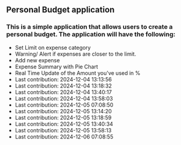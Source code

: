 ## Personal Budget application

### This is a simple application that allows users to create a personal budget. The application will have the following:

- Set Limit on expense category
- Warning/ Alert if expenses are closer to the limit.
- Add new expense
- Expense Summary with Pie Chart
- Real Time Update of the Amount you've used in %
- Last contribution: 2024-12-04 13:13:56
- Last contribution: 2024-12-04 13:18:32
- Last contribution: 2024-12-04 13:40:17
- Last contribution: 2024-12-04 13:58:03
- Last contribution: 2024-12-05 07:08:50
- Last contribution: 2024-12-05 13:14:20
- Last contribution: 2024-12-05 13:18:59
- Last contribution: 2024-12-05 13:40:34
- Last contribution: 2024-12-05 13:58:13
- Last contribution: 2024-12-06 07:08:55
